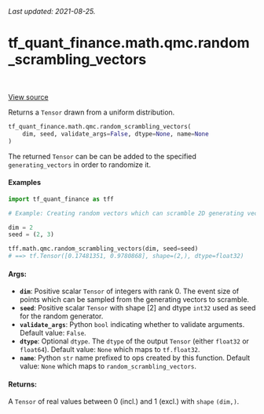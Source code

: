<!--
This file is generated by a tool. Do not edit directly.
For open-source contributions the docs will be updated automatically.
-->

*Last updated: 2021-08-25.*

<div itemscope itemtype="http://developers.google.com/ReferenceObject">
<meta itemprop="name" content="tf_quant_finance.math.qmc.random_scrambling_vectors" />
<meta itemprop="path" content="Stable" />
</div>

# tf_quant_finance.math.qmc.random_scrambling_vectors

<!-- Insert buttons and diff -->

<table class="tfo-notebook-buttons tfo-api" align="left">
</table>

<a target="_blank" href="https://github.com/google/tf-quant-finance/blob/master/tf_quant_finance/math/qmc/lattice_rule.py">View source</a>



Returns a `Tensor` drawn from a uniform distribution.

```python
tf_quant_finance.math.qmc.random_scrambling_vectors(
    dim, seed, validate_args=False, dtype=None, name=None
)
```



<!-- Placeholder for "Used in" -->

The returned `Tensor` can be can be added to the specified
`generating_vectors` in order to randomize it.

#### Examples

```python
import tf_quant_finance as tff

# Example: Creating random vectors which can scramble 2D generating vectors.

dim = 2
seed = (2, 3)

tff.math.qmc.random_scrambling_vectors(dim, seed=seed)
# ==> tf.Tensor([0.17481351, 0.9780868], shape=(2,), dtype=float32)
```

#### Args:


* <b>`dim`</b>: Positive scalar `Tensor` of integers with rank 0. The event size of
  points which can be sampled from the generating vectors to scramble.
* <b>`seed`</b>: Positive scalar `Tensor` with shape [2] and dtype `int32` used as seed
  for the random generator.
* <b>`validate_args`</b>: Python `bool` indicating whether to validate arguments.
  Default value: `False`.
* <b>`dtype`</b>: Optional `dtype`. The `dtype` of the output `Tensor` (either
  `float32` or `float64`).
  Default value: `None` which maps to `tf.float32`.
* <b>`name`</b>: Python `str` name prefixed to ops created by this function.
  Default value: `None` which maps to `random_scrambling_vectors`.


#### Returns:

A `Tensor` of real values between 0 (incl.) and 1 (excl.) with `shape`
`(dim,)`.
